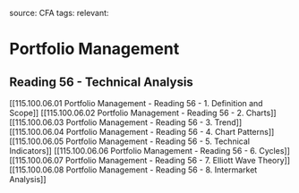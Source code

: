 source: CFA
tags: 
relevant: 

# Portfolio Management

## Reading 56 - Technical Analysis

[[115.100.06.01 Portfolio Management - Reading 56 - 1. Definition and Scope]]
[[115.100.06.02 Portfolio Management - Reading 56 - 2. Charts]]
[[115.100.06.03 Portfolio Management - Reading 56 - 3. Trend]]
[[115.100.06.04 Portfolio Management - Reading 56 - 4. Chart Patterns]]
[[115.100.06.05 Portfolio Management - Reading 56 - 5. Technical Indicators]]
[[115.100.06.06 Portfolio Management - Reading 56 - 6. Cycles]]
[[115.100.06.07 Portfolio Management - Reading 56 - 7. Elliott Wave Theory]]
[[115.100.06.08 Portfolio Management - Reading 56 - 8. Intermarket Analysis]]

